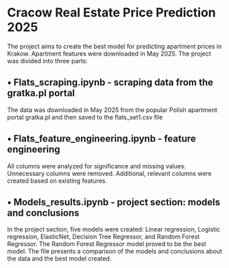 # Cracow Real Estate Price Prediction 2025
The project aims to create the best model for predicting apartment prices in Krakow. Apartment features were downloaded in May 2025. The project was divided into three parts:
## • Flats_scraping.ipynb - scraping data from the gratka.pl portal
The data was downloaded in May 2025 from the popular Polish apartment portal gratka.pl and then saved to the flats_set1.csv file
## • Flats_feature_engineering.ipynb - feature engineering
All columns were analyzed for significance and missing values. Unnecessary columns were removed. Additional, relevant columns were created based on existing features.
## • Models_results.ipynb - project section: models and conclusions
In the project section, five models were created: Linear regression, Logistic regression, ElasticNet, Decision Tree Regressor, and Random Forest Regressor. The Random Forest Regressor model proved to be the best model. The file presents a comparison of the models and conclusions about the data and the best model created.
